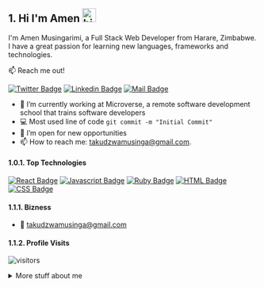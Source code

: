 ## 1. Hi I'm Amen <img src="https://user-images.githubusercontent.com/1303154/88677602-1635ba80-d120-11ea-84d8-d263ba5fc3c0.gif" width="28px" height="28px" alt="hi">

I'm Amen Musingarimi, a Full Stack Web Developer from Harare, Zimbabwe. I have a great passion for learning new languages, frameworks and technologies.

:mailbox: Reach me out!

[![Twitter Badge](https://img.shields.io/badge/-@AmenMusingarimi-1ca0f1?style=flat&labelColor=1ca0f1&logo=twitter&logoColor=white&link=https://twitter.com/Amen)](https://twitter.com/MusingarimiT) [![Linkedin Badge](https://img.shields.io/badge/-AmenMusingarimi-0e76a8?style=flat&labelColor=0e76a8&logo=linkedin&logoColor=white)](https://www.linkedin.com/in/atmusingarimi/) [![Mail Badge](https://img.shields.io/badge/-AmenMusingarimi-c0392b?style=flat&labelColor=c0392b&logo=gmail&logoColor=white)](mailto:takudzwamusinga@gmail.com)

<!-- TODO: Add last video link -->

- 🔭 I’m currently working at Microverse, a remote software development school that trains software developers
- :computer: Most used line of code `git commit -m "Initial Commit"`
- 🤔 I’m open for new opportunities
- 📫 How to reach me: takudzwamusinga@gmail.com.

#### 1.0.1. Top Technologies

<!-- TODO: Make technologies links takes you to repositories -->

[![React Badge](https://img.shields.io/badge/-React-61DBFB?style=for-the-badge&labelColor=black&logo=react&logoColor=61DBFB)](#) [![Javascript Badge](https://img.shields.io/badge/-Javascript-F0DB4F?style=for-the-badge&labelColor=black&logo=javascript&logoColor=F0DB4F)](#) [![Ruby Badge](https://img.shields.io/badge/-Ruby-red?style=for-the-badge&labelColor=black&logo=ruby&logoColor=red)](#) [![HTML Badge](https://img.shields.io/badge/-HTML-red?style=for-the-badge&labelColor=black&logo=html&logoColor=red)](#) [![CSS Badge](https://img.shields.io/badge/-CSS-blue?style=for-the-badge&labelColor=black&logo=css&logoColor=blue)](#)

#### 1.1.1. Bizness

- :email: takudzwamusinga@gmail.com

#### 1.1.2. Profile Visits

![visitors](https://visitor-badge.glitch.me/badge?page_id=Amen-Musingarimi.Amen-Musingarimi)

<details>
<summary>
  More stuff about me
</summary>

#### 1.1.4. Coding Stats

<!--START_SECTION:waka-->

<!--END_SECTION:waka-->

#### 1.1.5. Github Stats

![Amen's github stats](https://github-readme-stats.vercel.app/api?username=Amen-Musingarimi&count_private=true&theme=tokyonight)

</details>
